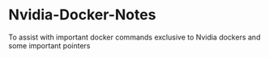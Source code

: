 # Nvidia-Docker-Notes
To assist with important docker commands exclusive to Nvidia dockers and some important pointers
